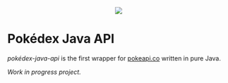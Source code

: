<p align="center">
    <img src="https://i.imgur.com/eT8UJl0.png">
</p>


# Pokédex Java API
_pokédex-java-api_ is the first wrapper for [pokeapi.co](https://pokeapi.co) written in pure Java.   

_Work in progress project._